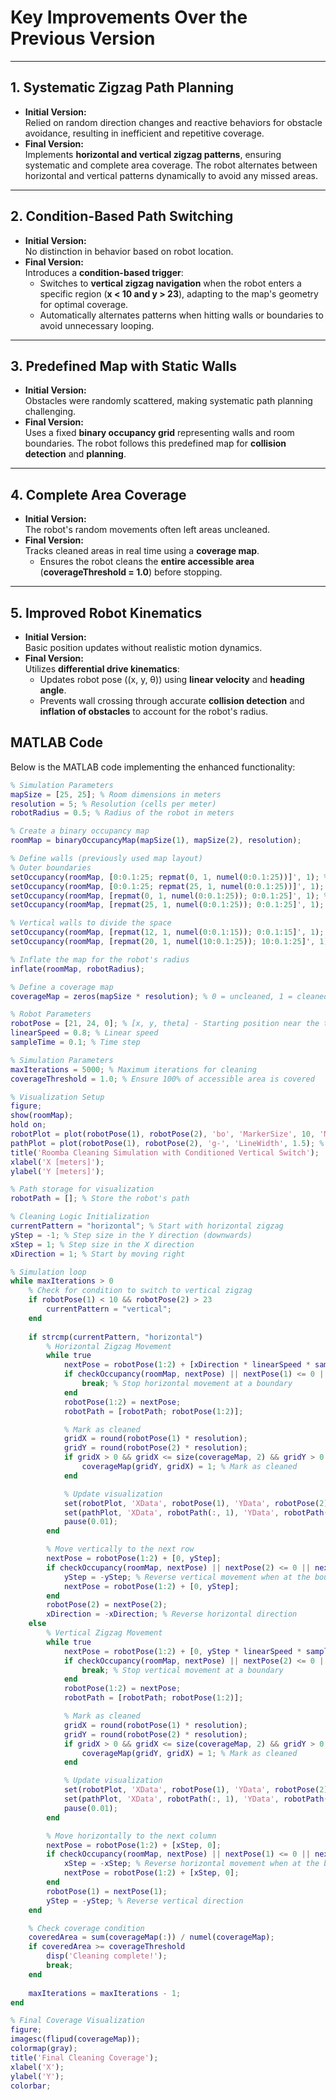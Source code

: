 # Key Improvements Over the Previous Version

---

## **1. Systematic Zigzag Path Planning**
- **Initial Version:**  
  Relied on random direction changes and reactive behaviors for obstacle avoidance, resulting in inefficient and repetitive coverage.  
- **Final Version:**  
  Implements **horizontal and vertical zigzag patterns**, ensuring systematic and complete area coverage. The robot alternates between horizontal and vertical patterns dynamically to avoid any missed areas.

---

## **2. Condition-Based Path Switching**
- **Initial Version:**  
  No distinction in behavior based on robot location.  
- **Final Version:**  
  Introduces a **condition-based trigger**:  
  - Switches to **vertical zigzag navigation** when the robot enters a specific region (**x < 10 and y > 23**), adapting to the map's geometry for optimal coverage.  
  - Automatically alternates patterns when hitting walls or boundaries to avoid unnecessary looping.

---

## **3. Predefined Map with Static Walls**
- **Initial Version:**  
  Obstacles were randomly scattered, making systematic path planning challenging.  
- **Final Version:**  
  Uses a fixed **binary occupancy grid** representing walls and room boundaries. The robot follows this predefined map for **collision detection** and **planning**.

---

## **4. Complete Area Coverage**
- **Initial Version:**  
  The robot's random movements often left areas uncleaned.  
- **Final Version:**  
  Tracks cleaned areas in real time using a **coverage map**.  
  - Ensures the robot cleans the **entire accessible area** (**coverageThreshold = 1.0**) before stopping.

---

## **5. Improved Robot Kinematics**
- **Initial Version:**  
  Basic position updates without realistic motion dynamics.  
- **Final Version:**  
  Utilizes **differential drive kinematics**:  
  - Updates robot pose \((x, y, θ)\) using **linear velocity** and **heading angle**.  
  - Prevents wall crossing through accurate **collision detection** and **inflation of obstacles** to account for the robot's radius.
## MATLAB Code
Below is the MATLAB code implementing the enhanced functionality:

```matlab
% Simulation Parameters
mapSize = [25, 25]; % Room dimensions in meters
resolution = 5; % Resolution (cells per meter)
robotRadius = 0.5; % Radius of the robot in meters

% Create a binary occupancy map
roomMap = binaryOccupancyMap(mapSize(1), mapSize(2), resolution);

% Define walls (previously used map layout)
% Outer boundaries
setOccupancy(roomMap, [0:0.1:25; repmat(0, 1, numel(0:0.1:25))]', 1); % Bottom wall
setOccupancy(roomMap, [0:0.1:25; repmat(25, 1, numel(0:0.1:25))]', 1); % Top wall
setOccupancy(roomMap, [repmat(0, 1, numel(0:0.1:25)); 0:0.1:25]', 1); % Left wall
setOccupancy(roomMap, [repmat(25, 1, numel(0:0.1:25)); 0:0.1:25]', 1); % Right wall

% Vertical walls to divide the space
setOccupancy(roomMap, [repmat(12, 1, numel(0:0.1:15)); 0:0.1:15]', 1); % Middle vertical wall
setOccupancy(roomMap, [repmat(20, 1, numel(10:0.1:25)); 10:0.1:25]', 1); % Rightmost vertical wall

% Inflate the map for the robot's radius
inflate(roomMap, robotRadius);

% Define a coverage map
coverageMap = zeros(mapSize * resolution); % 0 = uncleaned, 1 = cleaned

% Robot Parameters
robotPose = [21, 24, 0]; % [x, y, theta] - Starting position near the top left
linearSpeed = 0.8; % Linear speed
sampleTime = 0.1; % Time step

% Simulation Parameters
maxIterations = 5000; % Maximum iterations for cleaning
coverageThreshold = 1.0; % Ensure 100% of accessible area is covered

% Visualization Setup
figure;
show(roomMap);
hold on;
robotPlot = plot(robotPose(1), robotPose(2), 'bo', 'MarkerSize', 10, 'MarkerFaceColor', 'b');
pathPlot = plot(robotPose(1), robotPose(2), 'g-', 'LineWidth', 1.5); % To visualize the path
title('Roomba Cleaning Simulation with Conditioned Vertical Switch');
xlabel('X [meters]');
ylabel('Y [meters]');

% Path storage for visualization
robotPath = []; % Store the robot's path

% Cleaning Logic Initialization
currentPattern = "horizontal"; % Start with horizontal zigzag
yStep = -1; % Step size in the Y direction (downwards)
xStep = 1; % Step size in the X direction
xDirection = 1; % Start by moving right

% Simulation loop
while maxIterations > 0
    % Check for condition to switch to vertical zigzag
    if robotPose(1) < 10 && robotPose(2) > 23
        currentPattern = "vertical";
    end
    
    if strcmp(currentPattern, "horizontal")
        % Horizontal Zigzag Movement
        while true
            nextPose = robotPose(1:2) + [xDirection * linearSpeed * sampleTime, 0];
            if checkOccupancy(roomMap, nextPose) || nextPose(1) <= 0 || nextPose(1) >= mapSize(1)
                break; % Stop horizontal movement at a boundary
            end
            robotPose(1:2) = nextPose;
            robotPath = [robotPath; robotPose(1:2)];

            % Mark as cleaned
            gridX = round(robotPose(1) * resolution);
            gridY = round(robotPose(2) * resolution);
            if gridX > 0 && gridX <= size(coverageMap, 2) && gridY > 0 && gridY <= size(coverageMap, 1)
                coverageMap(gridY, gridX) = 1; % Mark as cleaned
            end

            % Update visualization
            set(robotPlot, 'XData', robotPose(1), 'YData', robotPose(2));
            set(pathPlot, 'XData', robotPath(:, 1), 'YData', robotPath(:, 2));
            pause(0.01);
        end

        % Move vertically to the next row
        nextPose = robotPose(1:2) + [0, yStep];
        if checkOccupancy(roomMap, nextPose) || nextPose(2) <= 0 || nextPose(2) >= mapSize(2)
            yStep = -yStep; % Reverse vertical movement when at the boundary
            nextPose = robotPose(1:2) + [0, yStep];
        end
        robotPose(2) = nextPose(2);
        xDirection = -xDirection; % Reverse horizontal direction
    else
        % Vertical Zigzag Movement
        while true
            nextPose = robotPose(1:2) + [0, yStep * linearSpeed * sampleTime];
            if checkOccupancy(roomMap, nextPose) || nextPose(2) <= 0 || nextPose(2) >= mapSize(2)
                break; % Stop vertical movement at a boundary
            end
            robotPose(1:2) = nextPose;
            robotPath = [robotPath; robotPose(1:2)];

            % Mark as cleaned
            gridX = round(robotPose(1) * resolution);
            gridY = round(robotPose(2) * resolution);
            if gridX > 0 && gridX <= size(coverageMap, 2) && gridY > 0 && gridY <= size(coverageMap, 1)
                coverageMap(gridY, gridX) = 1; % Mark as cleaned
            end

            % Update visualization
            set(robotPlot, 'XData', robotPose(1), 'YData', robotPose(2));
            set(pathPlot, 'XData', robotPath(:, 1), 'YData', robotPath(:, 2));
            pause(0.01);
        end

        % Move horizontally to the next column
        nextPose = robotPose(1:2) + [xStep, 0];
        if checkOccupancy(roomMap, nextPose) || nextPose(1) <= 0 || nextPose(1) >= mapSize(1)
            xStep = -xStep; % Reverse horizontal movement when at the boundary
            nextPose = robotPose(1:2) + [xStep, 0];
        end
        robotPose(1) = nextPose(1);
        yStep = -yStep; % Reverse vertical direction
    end

    % Check coverage condition
    coveredArea = sum(coverageMap(:)) / numel(coverageMap);
    if coveredArea >= coverageThreshold
        disp('Cleaning complete!');
        break;
    end
    
    maxIterations = maxIterations - 1;
end

% Final Coverage Visualization
figure;
imagesc(flipud(coverageMap));
colormap(gray);
title('Final Cleaning Coverage');
xlabel('X');
ylabel('Y');
colorbar;
